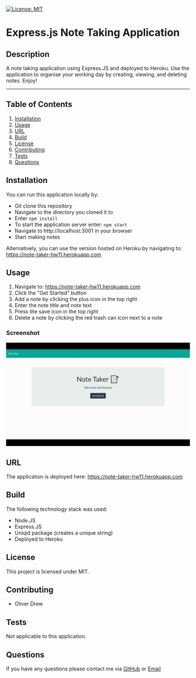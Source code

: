 [![License: MIT](https://img.shields.io/badge/License-MIT-yellow.svg)](https://opensource.org/licenses/MIT)

# Express.js Note Taking Application

## Description

A note taking application using Express.JS and deployed to Heroku.
Use the application to organise your working day by creating, viewing, and deleting notes. Enjoy!

---

## Table of Contents

1. [Installation](#installation)
2. [Usage](#usage)
3. [URL](#url)
4. [Build](#build)
5. [License](#license)
6. [Contributing](#contributing)
7. [Tests](#tests)
8. [Questions](#questions)

## Installation

You can run this application locally by:

- Git clone this repository
- Navigate to the directory you cloned it to
- Enter `npm install`
- To start the application server enter: `npm start`
- Navigate to http://localhost:3001 in your browser
- Start making notes

Alternatively, you can use the version hosted on Heroku by navigating to: https://note-taker-hw11.herokuapp.com

## Usage

1. Navigate to: https://note-taker-hw11.herokuapp.com
2. Click the "Get Started" button
3. Add a note by clicking the plus icon in the top right
4. Enter the note title and note text
5. Press the save icon in the top right
6. Delete a note by clicking the red trash can icon next to a note

### Screenshot

![Animated screenshot of the application](assets/animated-screenshot.gif)

## URL

The application is deployed here: https://note-taker-hw11.herokuapp.com

## Build

The following technology stack was used:

- Node.JS
- Express.JS
- Uniqid package (creates a unique string)
- Deployed to Heroku

## License

This project is licensed under MIT.

## Contributing

- Oliver Drew

## Tests

Not applicable to this application.

## Questions

If you have any questions please contact me via [GitHub](https://github.com/oli-drew) or [Email](mailto:oli-webdev@protonmail.com)
